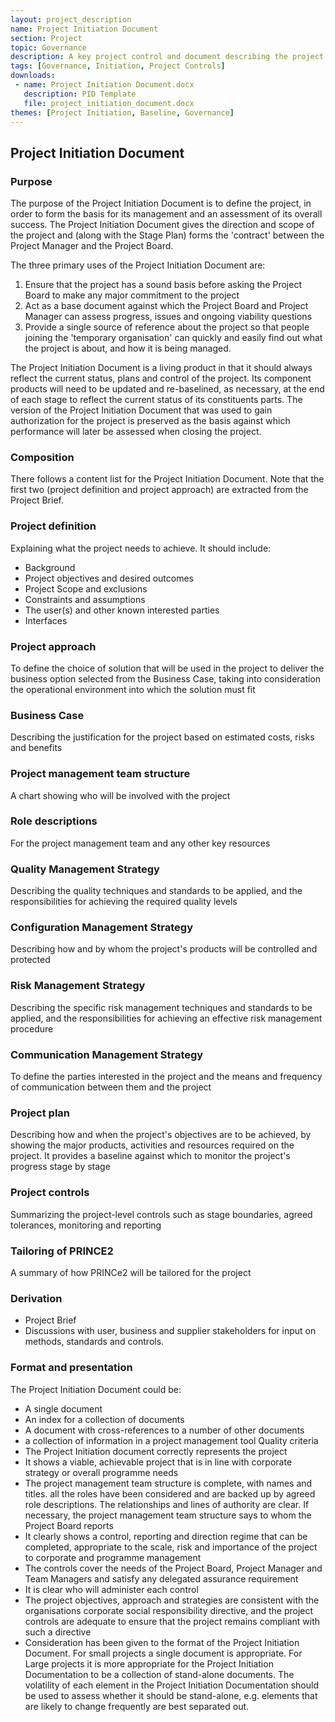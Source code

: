 ```yaml
---
layout: project_description
name: Project Initiation Document
section: Project
topic: Governance
description: A key project control and document describing the project in detail from all aspects.
tags: [Governance, Initiation, Project Controls]
downloads:
 - name: Project Initiation Document.docx
   description: PID Template
   file: project_initiation_document.docx
themes: [Project Initiation, Baseline, Governance]
---
```

## Project Initiation Document

### Purpose

The purpose of the Project Initiation Document is to define the project, in order to form the basis for its management and an assessment of its overall success. The Project Initiation Document gives the direction and scope of the project and (along with the Stage Plan) forms the 'contract' between the Project Manager and the Project Board.

The three primary uses of the Project Initiation Document are:

1. Ensure that the project has a sound basis before asking the Project Board to make any major commitment to the project
2. Act as a base document against which the Project Board and Project Manager can assess progress, issues and ongoing viability questions
3. Provide a single source of reference about the project so that people joining the 
'temporary organisation' can quickly and easily find out what the project is about, and how it is being managed.

The Project Initiation Document is a living product in that it should always reflect the current status, plans and control of the project. Its component products will need to be updated and re-baselined, as necessary, at the end of each stage to reflect the current status of its constituents parts.
The version of the Project Initiation Document that was used to gain authorization for the project is preserved as the basis against which performance will later be assessed when closing the project.

### Composition

There follows a content list for the Project Initiation Document. Note that the first two (project definition and project approach) are extracted from the Project Brief.

### Project definition

Explaining what the project needs to achieve. It should include:

* Background
* Project objectives and desired outcomes
* Project Scope and exclusions
* Constraints and assumptions
* The user(s) and other known interested parties
* Interfaces

### Project approach

To define the choice of solution that will be used in the project to deliver the business option selected from the Business Case, taking into consideration the operational environment into which the solution must fit

### Business Case

Describing the justification for the project based on estimated costs, risks and benefits

### Project management team structure

A chart showing who will be involved with the project

### Role descriptions	

For the project management team and any other key resources

### Quality Management Strategy	
Describing the quality techniques and standards to be applied, and the responsibilities for achieving the required quality levels

### Configuration Management Strategy

Describing how and by whom the project's products will be controlled and protected

### Risk Management Strategy

Describing the specific risk management techniques and standards to be applied, and the responsibilities for achieving an effective risk management procedure
### Communication Management Strategy

To define the parties interested in the project and the means and frequency of communication between them and the project

### Project plan

Describing how and when the project's objectives are to be achieved, by showing the major products, activities and resources required on the project. It provides a baseline against which to monitor the project's progress stage by stage

### Project controls

Summarizing the project-level controls such as stage boundaries, agreed tolerances, monitoring and reporting

### Tailoring of PRINCE2

A summary of how PRINCe2 will be tailored for the project

### Derivation

* Project Brief
* Discussions with user, business and supplier stakeholders for input on methods, standards and controls.

### Format and presentation

The Project Initiation Document could be:

* A single document
* An index for a collection of documents
* A document with cross-references to a number of other documents
* a collection of information in a project management tool
Quality criteria
* The Project Initiation document correctly represents the project
* It shows a viable, achievable project that is in line with corporate strategy or overall programme needs
* The project management team structure is complete, with names and titles. all the roles have been considered and are backed up by agreed role descriptions. The relationships and lines of authority are clear. If necessary, the project management team structure says to whom the Project Board reports
* It clearly shows a control, reporting and direction regime that can be completed, appropriate to the scale, risk and importance of the project to corporate and programme management
* The controls cover the needs of the Project Board, Project Manager and Team Managers and satisfy any delegated assurance requirement
* It is clear who will administer each control 
* The project objectives, approach and strategies are consistent with the organisations corporate social responsibility directive, and the project controls are adequate to ensure that the project remains compliant with such a directive
* Consideration has been given to the format of the Project Initiation Document. For small projects a single document is appropriate. For Large projects it is more appropriate for the Project Initiation Documentation to be a collection of stand-alone documents. The volatility of each element in the Project Initiation Documentation should be used to assess whether it should be stand-alone, e.g. elements that are likely to change frequently are best separated out.
